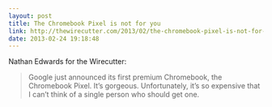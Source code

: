 ```yaml
---
layout: post
title: The Chromebook Pixel is not for you
link: http://thewirecutter.com/2013/02/the-chromebook-pixel-is-not-for-you/
date: 2013-02-24 19:18:48
---
```


Nathan Edwards for the Wirecutter:

>Google just announced its first premium Chromebook, the Chromebook Pixel. It’s gorgeous. Unfortunately, it’s so expensive that I can’t think of a single person who should get one.